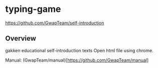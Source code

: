 # typing-game
https://github.com/GwapTeam/self-introduction

## Overview
gakken educational self-introduction texts
Open html file using chrome.

Manual: (GwapTeam/manual)[https://github.com/GwapTeam/manual]
